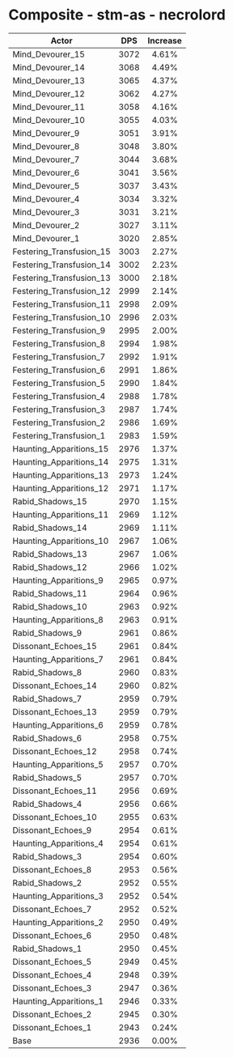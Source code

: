 # Composite - stm-as - necrolord
| Actor | DPS | Increase |
|---|:---:|:---:|
|Mind_Devourer_15|3072|4.61%|
|Mind_Devourer_14|3068|4.49%|
|Mind_Devourer_13|3065|4.37%|
|Mind_Devourer_12|3062|4.27%|
|Mind_Devourer_11|3058|4.16%|
|Mind_Devourer_10|3055|4.03%|
|Mind_Devourer_9|3051|3.91%|
|Mind_Devourer_8|3048|3.80%|
|Mind_Devourer_7|3044|3.68%|
|Mind_Devourer_6|3041|3.56%|
|Mind_Devourer_5|3037|3.43%|
|Mind_Devourer_4|3034|3.32%|
|Mind_Devourer_3|3031|3.21%|
|Mind_Devourer_2|3027|3.11%|
|Mind_Devourer_1|3020|2.85%|
|Festering_Transfusion_15|3003|2.27%|
|Festering_Transfusion_14|3002|2.23%|
|Festering_Transfusion_13|3000|2.18%|
|Festering_Transfusion_12|2999|2.14%|
|Festering_Transfusion_11|2998|2.09%|
|Festering_Transfusion_10|2996|2.03%|
|Festering_Transfusion_9|2995|2.00%|
|Festering_Transfusion_8|2994|1.98%|
|Festering_Transfusion_7|2992|1.91%|
|Festering_Transfusion_6|2991|1.86%|
|Festering_Transfusion_5|2990|1.84%|
|Festering_Transfusion_4|2988|1.78%|
|Festering_Transfusion_3|2987|1.74%|
|Festering_Transfusion_2|2986|1.69%|
|Festering_Transfusion_1|2983|1.59%|
|Haunting_Apparitions_15|2976|1.37%|
|Haunting_Apparitions_14|2975|1.31%|
|Haunting_Apparitions_13|2973|1.24%|
|Haunting_Apparitions_12|2971|1.17%|
|Rabid_Shadows_15|2970|1.15%|
|Haunting_Apparitions_11|2969|1.12%|
|Rabid_Shadows_14|2969|1.11%|
|Haunting_Apparitions_10|2967|1.06%|
|Rabid_Shadows_13|2967|1.06%|
|Rabid_Shadows_12|2966|1.02%|
|Haunting_Apparitions_9|2965|0.97%|
|Rabid_Shadows_11|2964|0.96%|
|Rabid_Shadows_10|2963|0.92%|
|Haunting_Apparitions_8|2963|0.91%|
|Rabid_Shadows_9|2961|0.86%|
|Dissonant_Echoes_15|2961|0.84%|
|Haunting_Apparitions_7|2961|0.84%|
|Rabid_Shadows_8|2960|0.83%|
|Dissonant_Echoes_14|2960|0.82%|
|Rabid_Shadows_7|2959|0.79%|
|Dissonant_Echoes_13|2959|0.79%|
|Haunting_Apparitions_6|2959|0.78%|
|Rabid_Shadows_6|2958|0.75%|
|Dissonant_Echoes_12|2958|0.74%|
|Haunting_Apparitions_5|2957|0.70%|
|Rabid_Shadows_5|2957|0.70%|
|Dissonant_Echoes_11|2956|0.69%|
|Rabid_Shadows_4|2956|0.66%|
|Dissonant_Echoes_10|2955|0.63%|
|Dissonant_Echoes_9|2954|0.61%|
|Haunting_Apparitions_4|2954|0.61%|
|Rabid_Shadows_3|2954|0.60%|
|Dissonant_Echoes_8|2953|0.56%|
|Rabid_Shadows_2|2952|0.55%|
|Haunting_Apparitions_3|2952|0.54%|
|Dissonant_Echoes_7|2952|0.52%|
|Haunting_Apparitions_2|2950|0.49%|
|Dissonant_Echoes_6|2950|0.48%|
|Rabid_Shadows_1|2950|0.45%|
|Dissonant_Echoes_5|2949|0.45%|
|Dissonant_Echoes_4|2948|0.39%|
|Dissonant_Echoes_3|2947|0.36%|
|Haunting_Apparitions_1|2946|0.33%|
|Dissonant_Echoes_2|2945|0.30%|
|Dissonant_Echoes_1|2943|0.24%|
|Base|2936|0.00%|
